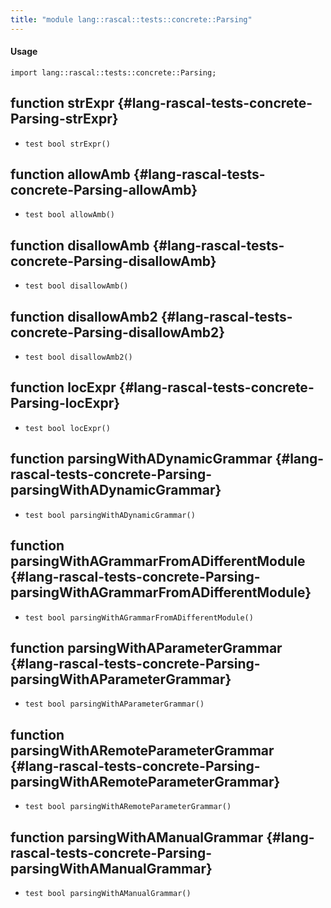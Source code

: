 ```yaml
---
title: "module lang::rascal::tests::concrete::Parsing"
---
```


#### Usage

`import lang::rascal::tests::concrete::Parsing;`

## function strExpr {#lang-rascal-tests-concrete-Parsing-strExpr}

* ``test bool strExpr()``

## function allowAmb {#lang-rascal-tests-concrete-Parsing-allowAmb}

* ``test bool allowAmb()``

## function disallowAmb {#lang-rascal-tests-concrete-Parsing-disallowAmb}

* ``test bool disallowAmb()``

## function disallowAmb2 {#lang-rascal-tests-concrete-Parsing-disallowAmb2}

* ``test bool disallowAmb2()``

## function locExpr {#lang-rascal-tests-concrete-Parsing-locExpr}

* ``test bool locExpr()``

## function parsingWithADynamicGrammar {#lang-rascal-tests-concrete-Parsing-parsingWithADynamicGrammar}

* ``test bool parsingWithADynamicGrammar()``

## function parsingWithAGrammarFromADifferentModule {#lang-rascal-tests-concrete-Parsing-parsingWithAGrammarFromADifferentModule}

* ``test bool parsingWithAGrammarFromADifferentModule()``

## function parsingWithAParameterGrammar {#lang-rascal-tests-concrete-Parsing-parsingWithAParameterGrammar}

* ``test bool parsingWithAParameterGrammar()``

## function parsingWithARemoteParameterGrammar {#lang-rascal-tests-concrete-Parsing-parsingWithARemoteParameterGrammar}

* ``test bool parsingWithARemoteParameterGrammar()``

## function parsingWithAManualGrammar {#lang-rascal-tests-concrete-Parsing-parsingWithAManualGrammar}

* ``test bool parsingWithAManualGrammar()``


